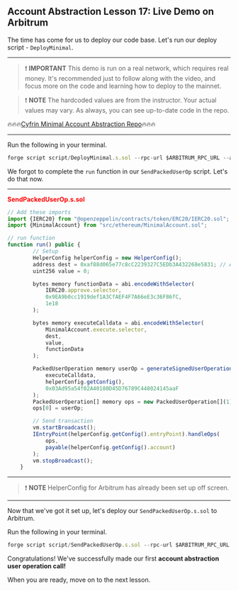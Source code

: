 ## Account Abstraction Lesson 17: Live Demo on Arbitrum

The time has come for us to deploy our code base. Let's run our deploy script - `DeployMinimal`.

---

> ❗ **IMPORTANT** This demo is run on a real network, which requires real money. It's recommended just to follow along with the video, and focus more on the code and learning how to deploy to the mainnet.

> ❗ **NOTE** The hardcoded values are from the instructor. Your actual values may vary. As always, you can see up-to-date code in the repo.

🔥🔥🔥[Cyfrin Minimal Account Abstraction Repo](https://github.com/Cyfrin/minimal-account-abstraction)🔥🔥🔥

---

Run the following in your terminal.

```js
forge script script/DeployMinimal.s.sol --rpc-url $ARBITRUM_RPC_URL --account smallmoney --broadcast --verify
```

We forgot to complete the `run` function in our `SendPackedUserOp` script. Let's do that now.

---

**<span style="color:red">SendPackedUserOp.s.sol</span>**

```js
// Add these imports
import {IERC20} from "@openzeppelin/contracts/token/ERC20/IERC20.sol";
import {MinimalAccount} from "src/ethereum/MinimalAccount.sol";

// run function
function run() public {
        // Setup
        HelperConfig helperConfig = new HelperConfig();
        address dest = 0xaf88d065e77c8cC2239327C5EDb3A432268e5831; // Arbitrum mainnet USDC address
        uint256 value = 0;

        bytes memory functionData = abi.encodeWithSelector(
            IERC20.approve.selector,
            0x9EA9b0cc1919def1A3CfAEF4F7A66eE3c36F86fC,
            1e18
        );

        bytes memory executeCalldata = abi.encodeWithSelector(
            MinimalAccount.execute.selector,
            dest,
            value,
            functionData
        );

        PackedUserOperation memory userOp = generateSignedUserOperation(
            executeCalldata,
            helperConfig.getConfig(),
            0x03Ad95a54f02A40180D45D76789C448024145aaF
        );
        PackedUserOperation[] memory ops = new PackedUserOperation[](1);
        ops[0] = userOp;

        // Send transaction
        vm.startBroadcast();
        IEntryPoint(helperConfig.getConfig().entryPoint).handleOps(
            ops,
            payable(helperConfig.getConfig().account)
        );
        vm.stopBroadcast();
    }
```

---

> ❗ **NOTE** HelperConfig for Arbitrum has already been set up off screen.

---

Now that we've got it set up, let's deploy our `SendPackedUserOp.s.sol` to Arbitrum.

Run the following in your terminal.

```js
forge script script/SendPackedUserOp.s.sol --rpc-url $ARBITRUM_RPC_URL --account smallmoney --broadcast -vvv
```

Congratulations! We've successfully made our first **account abstraction user operation call!**

When you are ready, move on to the next lesson.
